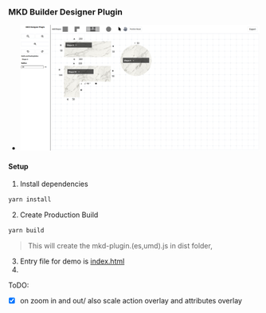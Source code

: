 ### MKD Builder Designer Plugin

- ![alt text](sample.png)

#### Setup

1. Install dependencies
```sh
yarn install
```

2. Create Production Build
```sh
yarn build
```
> This will create the mkd-plugin.(es,umd).js in dist folder,


3. Entry file for demo is [index.html](index.html)
4. 



ToDO:
- [x] on zoom in and out/ also scale action overlay and attributes overlay
